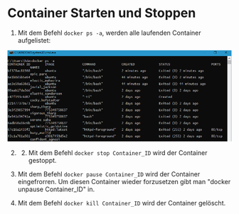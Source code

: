 # Container Starten und Stoppen

1) Mit dem Befehl `docker ps -a`, werden alle laufenden Container aufgelistet:

![alt text](https://github.com/harbinde/VA-ITSE17b-Vagrant-Docker/blob/master/Docker/IMG/dockerpsa.PNG)

2) 2) Mit dem Befehl `docker stop Container_ID` wird der Container gestoppt.

2) Mit dem Befehl `docker pause Container_ID` wird der Container eingefrorren. Um diesen Container wieder forzusetzen gibt man "docker unpause Container_ID" in.

3) Mit dem Befehl `docker kill Container_ID` wird der Container gelöscht.


